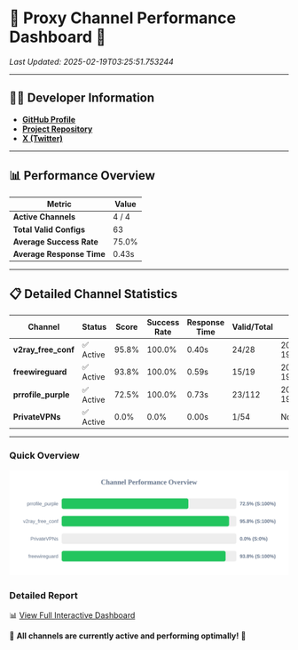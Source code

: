# 🌟 Proxy Channel Performance Dashboard 🌟

_Last Updated: 2025-02-19T03:25:51.753244_

---

## 👩‍💻 Developer Information

- **[GitHub Profile](https://github.com/4n0nymou3)**  
- **[Project Repository](https://github.com/4n0nymou3/multi-proxy-config-fetcher)**  
- **[X (Twitter)](https://x.com/4n0nymou3)**  

---

## 📊 Performance Overview

| Metric                | Value       |
|-----------------------|-------------|
| **Active Channels**   | 4 / 4       |
| **Total Valid Configs** | 63          |
| **Average Success Rate** | 75.0%      |
| **Average Response Time** | 0.43s       |

---

## 📋 Detailed Channel Statistics

| Channel          | Status     | Score  | Success Rate | Response Time | Valid/Total | Last Success               |
|------------------|------------|--------|--------------|---------------|-------------|----------------------------|
| **v2ray_free_conf**  | ✅ Active  | 95.8%  | 100.0% | 0.40s         | 24/28       | 2025-02-19T03:25:39.817391 |
| **freewireguard**  | ✅ Active  | 93.8%  | 100.0% | 0.59s         | 15/19       | 2025-02-19T03:25:51.751348 |
| **prrofile_purple**  | ✅ Active  | 72.5%  | 100.0% | 0.73s         | 23/112       | 2025-02-19T03:25:39.340901 |
| **PrivateVPNs**  | ✅ Active  | 0.0%  | 0.0% | 0.00s         | 1/54       | None |

---

### Quick Overview
<div align="center">
  <a href="https://raw.githubusercontent.com/nullluser/NullRepo/refs/heads/main/assets/channel_stats_chart.svg">
    <img src="https://raw.githubusercontent.com/nullluser/NullRepo/refs/heads/main/assets/channel_stats_chart.svg" alt="Source Performance Statistics" width="800">
  </a>
</div>

### Detailed Report
📊 [View Full Interactive Dashboard](https://htmlpreview.github.io/?https://github.com/nullluser/NullRepo/blob/main/assets/performance_report.html)

🎉 **All channels are currently active and performing optimally!** 🎉
